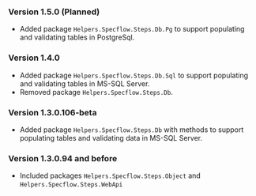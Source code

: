 ### Version 1.5.0 (Planned)
- Added package `Helpers.Specflow.Steps.Db.Pg` to support populating and validating tables in PostgreSql.

### Version 1.4.0
- Added package `Helpers.Specflow.Steps.Db.Sql` to support populating and validating tables in MS-SQL Server.
- Removed package `Helpers.Specflow.Steps.Db`.

### Version 1.3.0.106-beta
- Added package `Helpers.Specflow.Steps.Db` with methods to support populating tables and validating data in MS-SQL Server.

### Version 1.3.0.94 and before
- Included packages `Helpers.Specflow.Steps.Object` and `Helpers.Specflow.Steps.WebApi`
